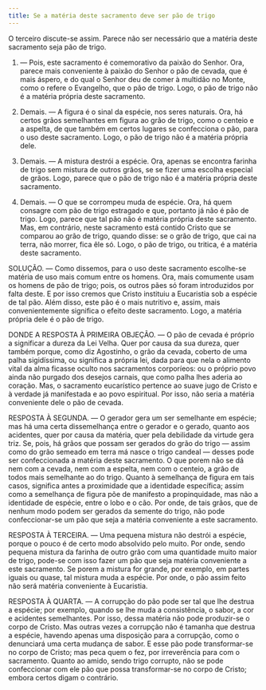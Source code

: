```yaml
---
title: Se a matéria deste sacramento deve ser pão de trigo
---
```


O terceiro discute-se assim. Parece não ser necessário que a matéria deste sacramento seja pão de trigo.  

1. — Pois, este sacramento é comemorativo da paixão do Senhor. Ora, parece mais conveniente à paixão do Senhor o pão de cevada, que é mais áspero, e do qual o Senhor deu de comer à multidão no Monte, como o refere o Evangelho, que o pão de trigo. Logo, o pão de trigo não é a matéria própria deste sacramento.  

2. Demais. — A figura é o sinal da espécie, nos seres naturais. Ora, há certos grãos semelhantes em figura ao grão de trigo, como o centeio e a aspelta, de que também em certos lugares se confecciona o pão, para o uso deste sacramento. Logo, o pão de trigo não é a matéria própria dele.  

3. Demais. — A mistura destrói a espécie. Ora, apenas se encontra farinha de trigo sem mistura de outros grãos, se se fizer uma escolha especial de grãos. Logo, parece que o pão de trigo não é a matéria própria deste sacramento.  

4. Demais. — O que se corrompeu muda de espécie. Ora, há quem consagre com pão de trigo estragado e que, portanto já não é pão de trigo. Logo, parece que tal pão não é matéria própria deste sacramento.  Mas, em contrário, neste sacramento está contido Cristo que se comparou ao grão de trigo, quando disse: se o grão de trigo, que cai na terra, não morrer, fica êle só. Logo, o pão de trigo, ou tritica, é a matéria deste sacramento.  

SOLUÇÃO. — Como dissemos, para o uso deste sacramento escolhe-se matéria de uso mais comum entre os homens. Ora, mais comumente usam os homens de pão de trigo; pois, os outros pães só foram introduzidos por falta deste. E por isso cremos que Cristo instituiu a Eucaristia sob a espécie de tal pão. Além disso, este pão é o mais nutritivo e, assim, mais convenientemente significa o efeito deste sacramento. Logo, a matéria própria dele é o pão de trigo.  

DONDE A RESPOSTA À PRIMEIRA OBJEÇÃO. — O pão de cevada é próprio a significar a dureza da Lei Velha. Quer por causa da sua dureza, quer também porque, como diz Agostinho, o grão da cevada, coberto de uma palha sigidíssima, ou significa a própria lei, dada para que nela o alimento vital da alma ficasse oculto nos sacramentos corporíeos: ou o próprio povo ainda não purgado dos desejos carnais, que como palha lhes aderia ao coração. Mas, o sacramento eucarístico pertence ao suave jugo de Cristo e à verdade já manifestada e ao povo espiritual. Por isso, não seria a matéria conveniente dele o pão de cevada.  

RESPOSTA À SEGUNDA. — O gerador gera um ser semelhante em espécie; mas há uma certa dissemelhança entre o gerador e o gerado, quanto aos acidentes, quer por causa da matéria, quer pela debilidade da virtude gera triz. Se, pois, há grãos que possam ser gerados do grão do trigo — assim como do grão semeado em terra má nasce o trigo candeal — desses pode ser confeccionada a matéria deste sacramento. O que porem não se dá nem com a cevada, nem com a espelta, nem com o centeio, a grão de todos mais semelhante ao do trigo. Quanto à semelhança de figura em tais casos, significa antes a proximidade que a identidade específica; assim como a semelhança de figura põe de manifesto a propinquidade, mas não a identidade de espécie, entre o lobo e o cão. Por onde, de tais grãos, que de nenhum modo podem ser gerados da semente do trigo, não pode confeccionar-se um pão que seja a matéria conveniente a este sacramento.  

RESPOSTA À TERCEIRA. — Uma pequena mistura não destrói a espécie, porque o pouco é de certo modo absolvido pelo muito. Por onde, sendo pequena mistura da farinha de outro grão com uma quantidade muito maior de trigo, pode-se com isso fazer um pão que seja matéria conveniente a este sacramento. Se porem a mistura for grande, por exemplo, em partes iguais ou quase, tal mistura muda a espécie. Por onde, o pão assim feito não será matéria conveniente à Eucaristia.  

RESPOSTA À QUARTA. — A corrupção do pão pode ser tal que lhe destrua a espécie; por exemplo, quando se lhe muda a consistência, o sabor, a cor e acidentes semelhantes. Por isso, dessa matéria não pode produzir-se o corpo de Cristo. Mas outras vezes a corrupção não é tamanha que destrua a espécie, havendo apenas uma disposição para a corrupção, como o denunciará uma certa mudança de sabor. E esse pão pode transformar-se no corpo de Cristo; mas peca quem o fez, por irreverência para com o sacramento. Quanto ao amido, sendo trigo corrupto, não se pode confeccionar com ele pão que possa transformar-se no corpo de Cristo; embora certos digam o contrário.